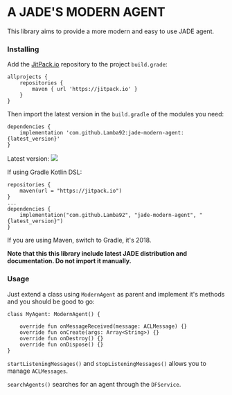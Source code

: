 # A JADE'S MODERN AGENT

This library aims to provide a more modern and easy to use JADE agent.

### Installing

Add the [JitPack.io](http://jitpack.io) repository to the project `build.grade`:
```
allprojects {
    repositories {
        maven { url 'https://jitpack.io' }
    }
}
```

Then import the latest version in the `build.gradle` of the modules you need:

```
dependencies {
    implementation 'com.github.Lamba92:jade-modern-agent:{latest_version}'
}
```
Latest version: [![](https://jitpack.io/v/Lamba92/jade-modern-agent.svg)](https://jitpack.io/#Lamba92/jade-modern-agent)

If using Gradle Kotlin DSL:
```
repositories {
    maven(url = "https://jitpack.io")
}
...
dependencies {
    implementation("com.github.Lamba92", "jade-modern-agent", "{latest_version}")
}
```
If you are using Maven, switch to Gradle, it's 2018.

**Note that this this library include latest JADE distribution and documentation. Do not import it manually.**
### Usage

Just extend a class using `ModernAgent` as parent and implement it's methods and you should be good to go:
```
class MyAgent: ModernAgent() {
   
    override fun onMessageReceived(message: ACLMessage) {}
    override fun onCreate(args: Array<String>) {}
    override fun onDestroy() {}
    override fun onDispose() {} 
}
```

`startListeningMessages()` and `stopListeningMessages()` allows you to manage `ACLMessages`.

`searchAgents()` searches for an agent through the `DFService`.